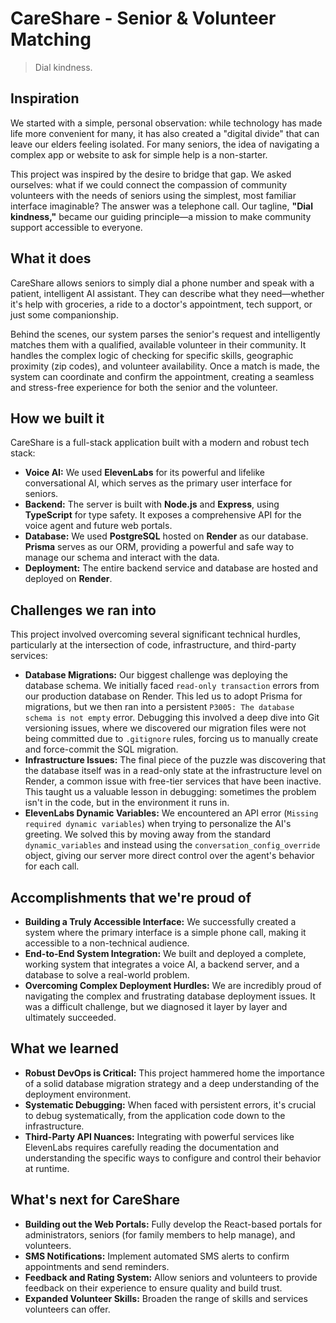# CareShare - Senior & Volunteer Matching

> Dial kindness.

## Inspiration
We started with a simple, personal observation: while technology has made life more convenient for many, it has also created a "digital divide" that can leave our elders feeling isolated. For many seniors, the idea of navigating a complex app or website to ask for simple help is a non-starter. 

This project was inspired by the desire to bridge that gap. We asked ourselves: what if we could connect the compassion of community volunteers with the needs of seniors using the simplest, most familiar interface imaginable? The answer was a telephone call. Our tagline, **"Dial kindness,"** became our guiding principle—a mission to make community support accessible to everyone.

## What it does
CareShare allows seniors to simply dial a phone number and speak with a patient, intelligent AI assistant. They can describe what they need—whether it's help with groceries, a ride to a doctor's appointment, tech support, or just some companionship.

Behind the scenes, our system parses the senior's request and intelligently matches them with a qualified, available volunteer in their community. It handles the complex logic of checking for specific skills, geographic proximity (zip codes), and volunteer availability. Once a match is made, the system can coordinate and confirm the appointment, creating a seamless and stress-free experience for both the senior and the volunteer.

## How we built it
CareShare is a full-stack application built with a modern and robust tech stack:

*   **Voice AI:** We used **ElevenLabs** for its powerful and lifelike conversational AI, which serves as the primary user interface for seniors.
*   **Backend:** The server is built with **Node.js** and **Express**, using **TypeScript** for type safety. It exposes a comprehensive API for the voice agent and future web portals.
*   **Database:** We used **PostgreSQL** hosted on **Render** as our database. **Prisma** serves as our ORM, providing a powerful and safe way to manage our schema and interact with the data.
*   **Deployment:** The entire backend service and database are hosted and deployed on **Render**.

## Challenges we ran into
This project involved overcoming several significant technical hurdles, particularly at the intersection of code, infrastructure, and third-party services:

*   **Database Migrations:** Our biggest challenge was deploying the database schema. We initially faced `read-only transaction` errors from our production database on Render. This led us to adopt Prisma for migrations, but we then ran into a persistent `P3005: The database schema is not empty` error. Debugging this involved a deep dive into Git versioning issues, where we discovered our migration files were not being committed due to `.gitignore` rules, forcing us to manually create and force-commit the SQL migration.
*   **Infrastructure Issues:** The final piece of the puzzle was discovering that the database itself was in a read-only state at the infrastructure level on Render, a common issue with free-tier services that have been inactive. This taught us a valuable lesson in debugging: sometimes the problem isn't in the code, but in the environment it runs in.
*   **ElevenLabs Dynamic Variables:** We encountered an API error (`Missing required dynamic variables`) when trying to personalize the AI's greeting. We solved this by moving away from the standard `dynamic_variables` and instead using the `conversation_config_override` object, giving our server more direct control over the agent's behavior for each call.

## Accomplishments that we're proud of
*   **Building a Truly Accessible Interface:** We successfully created a system where the primary interface is a simple phone call, making it accessible to a non-technical audience.
*   **End-to-End System Integration:** We built and deployed a complete, working system that integrates a voice AI, a backend server, and a database to solve a real-world problem.
*   **Overcoming Complex Deployment Hurdles:** We are incredibly proud of navigating the complex and frustrating database deployment issues. It was a difficult challenge, but we diagnosed it layer by layer and ultimately succeeded.

## What we learned
*   **Robust DevOps is Critical:** This project hammered home the importance of a solid database migration strategy and a deep understanding of the deployment environment.
*   **Systematic Debugging:** When faced with persistent errors, it's crucial to debug systematically, from the application code down to the infrastructure.
*   **Third-Party API Nuances:** Integrating with powerful services like ElevenLabs requires carefully reading the documentation and understanding the specific ways to configure and control their behavior at runtime.

## What's next for CareShare
*   **Building out the Web Portals:** Fully develop the React-based portals for administrators, seniors (for family members to help manage), and volunteers.
*   **SMS Notifications:** Implement automated SMS alerts to confirm appointments and send reminders.
*   **Feedback and Rating System:** Allow seniors and volunteers to provide feedback on their experience to ensure quality and build trust.
*   **Expanded Volunteer Skills:** Broaden the range of skills and services volunteers can offer.
